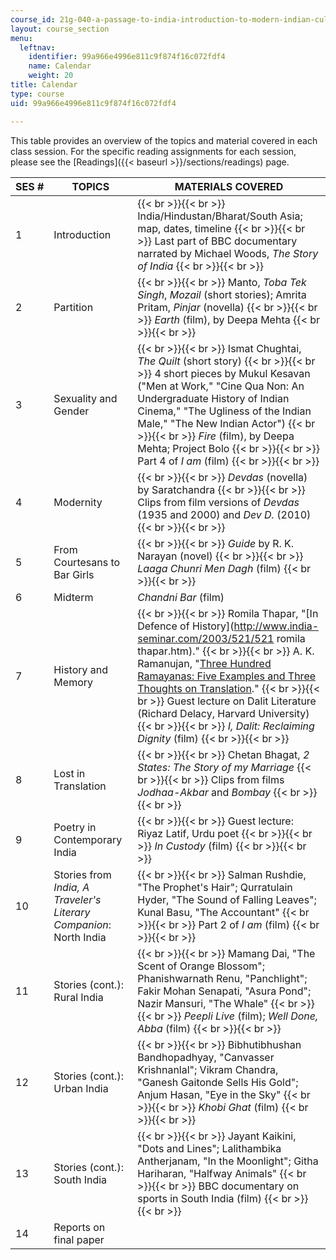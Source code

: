 ```yaml
---
course_id: 21g-040-a-passage-to-india-introduction-to-modern-indian-culture-and-society-spring-2012
layout: course_section
menu:
  leftnav:
    identifier: 99a966e4996e811c9f874f16c072fdf4
    name: Calendar
    weight: 20
title: Calendar
type: course
uid: 99a966e4996e811c9f874f16c072fdf4

---
```


This table provides an overview of the topics and material covered in each class session. For the specific reading assignments for each session, please see the [Readings]({{< baseurl >}}/sections/readings) page.

| SES # | TOPICS | MATERIALS COVERED |
| --- | --- | --- |
| 1 | Introduction |  {{< br >}}{{< br >}} India/Hindustan/Bharat/South Asia; map, dates, timeline {{< br >}}{{< br >}} Last part of BBC documentary narrated by Michael Woods, _The Story of India_ {{< br >}}{{< br >}}  |
| 2 | Partition |  {{< br >}}{{< br >}} Manto, _Toba Tek Singh_, _Mozail_ (short stories); Amrita Pritam, _Pinjar_ (novella) {{< br >}}{{< br >}} _Earth_ (film), by Deepa Mehta {{< br >}}{{< br >}}  |
| 3 | Sexuality and Gender |  {{< br >}}{{< br >}} Ismat Chughtai, _The Quilt_ (short story) {{< br >}}{{< br >}} 4 short pieces by Mukul Kesavan ("Men at Work," "Cine Qua Non: An Undergraduate History of Indian Cinema," "The Ugliness of the Indian Male," "The New Indian Actor") {{< br >}}{{< br >}} _Fire_ (film), by Deepa Mehta; Project Bolo {{< br >}}{{< br >}} Part 4 of _I am_ (film) {{< br >}}{{< br >}}  |
| 4 | Modernity |  {{< br >}}{{< br >}} _Devdas_ (novella) by Saratchandra {{< br >}}{{< br >}} Clips from film versions of _Devdas_ (1935 and 2000) and _Dev D._ (2010) {{< br >}}{{< br >}}  |
| 5 | From Courtesans to Bar Girls |  {{< br >}}{{< br >}} _Guide_ by R. K. Narayan (novel) {{< br >}}{{< br >}} _Laaga Chunri Men Dagh_ (film) {{< br >}}{{< br >}}  |
| 6 | Midterm | _Chandni Bar_ (film) |
| 7 | History and Memory |  {{< br >}}{{< br >}} Romila Thapar, "[In Defence of History](http://www.india-seminar.com/2003/521/521 romila thapar.htm)." {{< br >}}{{< br >}} A. K. Ramanujan, "[Three Hundred Ramayanas: Five Examples and Three Thoughts on Translation](http://publishing.cdlib.org/ucpressebooks/view?docId=ft3j49n8h7&chunk.id=d0e1254)." {{< br >}}{{< br >}} Guest lecture on Dalit Literature (Richard Delacy, Harvard University) {{< br >}}{{< br >}} _I, Dalit: Reclaiming Dignity_ (film) {{< br >}}{{< br >}}  |
| 8 | Lost in Translation |  {{< br >}}{{< br >}} Chetan Bhagat, _2 States: The Story of my Marriage_ {{< br >}}{{< br >}} Clips from films _Jodhaa-Akbar_ and _Bombay_ {{< br >}}{{< br >}}  |
| 9 | Poetry in Contemporary India |  {{< br >}}{{< br >}} Guest lecture: Riyaz Latif, Urdu poet {{< br >}}{{< br >}} _In Custody_ (film) {{< br >}}{{< br >}}  |
| 10 | Stories from _India, A Traveler's Literary Companion_: North India |  {{< br >}}{{< br >}} Salman Rushdie, "The Prophet's Hair"; Qurratulain Hyder, "The Sound of Falling Leaves"; Kunal Basu, "The Accountant" {{< br >}}{{< br >}} Part 2 of _I am_ (film) {{< br >}}{{< br >}}  |
| 11 | Stories (cont.): Rural India |  {{< br >}}{{< br >}} Mamang Dai, "The Scent of Orange Blossom"; Phanishwarnath Renu, "Panchlight"; Fakir Mohan Senapati, "Asura Pond"; Nazir Mansuri, "The Whale" {{< br >}}{{< br >}} _Peepli Live_ (film); _Well Done, Abba_ (film) {{< br >}}{{< br >}}  |
| 12 | Stories (cont.): Urban India |  {{< br >}}{{< br >}} Bibhutibhushan Bandhopadhyay, "Canvasser Krishnanlal"; Vikram Chandra, "Ganesh Gaitonde Sells His Gold"; Anjum Hasan, "Eye in the Sky" {{< br >}}{{< br >}} _Khobi Ghat_ (film) {{< br >}}{{< br >}}  |
| 13 | Stories (cont.): South India |  {{< br >}}{{< br >}} Jayant Kaikini, "Dots and Lines"; Lalithambika Antherjanam, "In the Moonlight"; Githa Hariharan, "Halfway Animals" {{< br >}}{{< br >}} BBC documentary on sports in South India (film) {{< br >}}{{< br >}}  |
| 14 | Reports on final paper |